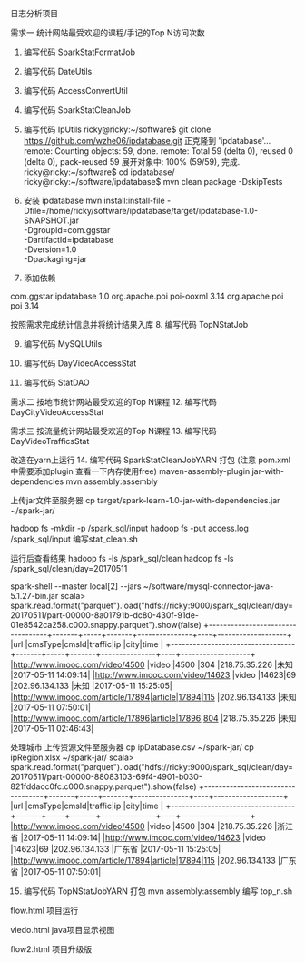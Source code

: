 日志分析项目

需求一 统计网站最受欢迎的课程/手记的Top N访问次数

1. 编写代码 SparkStatFormatJob

2. 编写代码 DateUtils

3. 编写代码 AccessConvertUtil

4. 编写代码 SparkStatCleanJob

5. 编写代码 IpUtils
ricky@ricky:~/software$ git clone https://github.com/wzhe06/ipdatabase.git
正克隆到 'ipdatabase'...
remote: Counting objects: 59, done.
remote: Total 59 (delta 0), reused 0 (delta 0), pack-reused 59
展开对象中: 100% (59/59), 完成.
ricky@ricky:~/software$ cd ipdatabase/
ricky@ricky:~/software/ipdatabase$ mvn clean package -DskipTests

6. 安装 ipdatabase
mvn install:install-file -Dfile=/home/ricky/software/ipdatabase/target/ipdatabase-1.0-SNAPSHOT.jar \
-DgroupId=com.ggstar \
-DartifactId=ipdatabase \
-Dversion=1.0 \
-Dpackaging=jar

7. 添加依赖
<dependency>
<groupId>com.ggstar</groupId>
<artifactId>ipdatabase</artifactId>
<version>1.0</version>
</dependency>

<dependency>
<groupId>org.apache.poi</groupId>
<artifactId>poi-ooxml</artifactId>
<version>3.14</version>
</dependency>

<dependency>
<groupId>org.apache.poi</groupId>
<artifactId>poi</artifactId>
<version>3.14</version>
</dependency>

按照需求完成统计信息并将统计结果入库
8. 编写代码 TopNStatJob

9. 编写代码 MySQLUtils

10. 编写代码 DayVideoAccessStat

11. 编写代码 StatDAO

需求二 按地市统计网站最受欢迎的Top N课程
12. 编写代码 DayCityVideoAccessStat

需求三 按流量统计网站最受欢迎的Top N课程
13. 编写代码 DayVideoTrafficsStat

改造在yarn上运行
14. 编写代码 SparkStatCleanJobYARN
打包 (注意 pom.xml中需要添加plugin 查看一下内存使用free)
<plugin>
<artifactId>maven-assembly-plugin</artifactId>
<configuration>
  <archive>
    <manifest>
      <mainClass></mainClass>
    </manifest>
  </archive>
  <descriptorRefs>
    <descriptorRef>jar-with-dependencies</descriptorRef>
  </descriptorRefs>
</configuration>
</plugin>
mvn assembly:assembly

上传jar文件至服务器
cp target/spark-learn-1.0-jar-with-dependencies.jar ~/spark-jar/

hadoop fs -mkdir -p /spark_sql/input
hadoop fs -put access.log /spark_sql/input
编写stat_clean.sh

运行后查看结果 hadoop fs -ls /spark_sql/clean
hadoop fs -ls /spark_sql/clean/day=20170511

spark-shell --master local[2] --jars ~/software/mysql-connector-java-5.1.27-bin.jar
scala> spark.read.format("parquet").load("hdfs://ricky:9000/spark_sql/clean/day=20170511/part-00000-8a01791b-dc80-430f-91de-01e8542ca258.c000.snappy.parquet").show(false)
+----------------------------------+-------+-----+-------+---------------+----+-------------------+
|url                               |cmsType|cmsId|traffic|ip             |city|time               |
+----------------------------------+-------+-----+-------+---------------+----+-------------------+
|http://www.imooc.com/video/4500   |video  |4500 |304    |218.75.35.226  |未知  |2017-05-11 14:09:14|
|http://www.imooc.com/video/14623  |video  |14623|69     |202.96.134.133 |未知  |2017-05-11 15:25:05|
|http://www.imooc.com/article/17894|article|17894|115    |202.96.134.133 |未知  |2017-05-11 07:50:01|
|http://www.imooc.com/article/17896|article|17896|804    |218.75.35.226  |未知  |2017-05-11 02:46:43|

处理城市
上传资源文件至服务器
cp ipDatabase.csv ~/spark-jar/
cp ipRegion.xlsx ~/spark-jar/
scala> spark.read.format("parquet").load("hdfs://ricky:9000/spark_sql/clean/day=20170511/part-00000-88083103-69f4-4901-b030-821fddacc0fc.c000.snappy.parquet").show(false)
+----------------------------------+-------+-----+-------+---------------+----+-------------------+
|url                               |cmsType|cmsId|traffic|ip             |city|time               |
+----------------------------------+-------+-----+-------+---------------+----+-------------------+
|http://www.imooc.com/video/4500   |video  |4500 |304    |218.75.35.226  |浙江省 |2017-05-11 14:09:14|
|http://www.imooc.com/video/14623  |video  |14623|69     |202.96.134.133 |广东省 |2017-05-11 15:25:05|
|http://www.imooc.com/article/17894|article|17894|115    |202.96.134.133 |广东省 |2017-05-11 07:50:01|

15. 编写代码 TopNStatJobYARN
打包 mvn assembly:assembly
编写 top_n.sh

flow.html 项目运行

viedo.html java项目显示视图

flow2.html 项目升级版